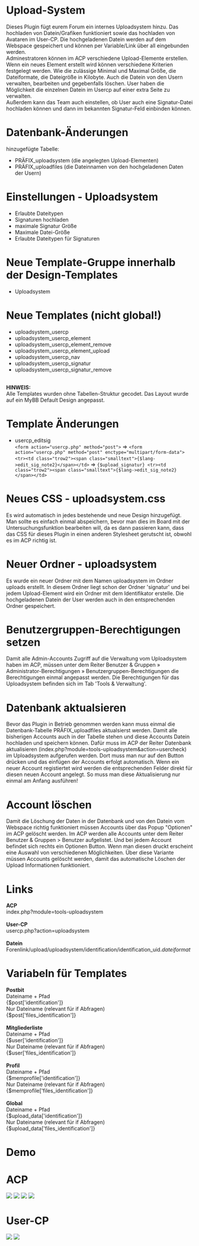 # Upload-System
Dieses Plugin fügt eurem Forum ein internes Uploadsystem hinzu. Das hochladen von Datein/Grafiken funktioniert sowie das hochladen von Avataren im User-CP. Die hochgeladenen Datein werden auf dem Webspace gespeichert und können per Variable/Link über all eingebunden werden.<br>
Adminestratoren können im ACP verschiedene Upload-Elemente erstellen. Wenn ein neues Element erstellt wird können verschiedene Kriterien festgelegt werden. Wie die zulässige Minimal und Maximal Größe, die Dateiformate, die Dateigröße in Kilobyte. Auch die Datein von den Usern verwalten, bearbeiten und gegebenfalls löschen. User haben die Möglichkeit die einzelnen Datein im Usercp auf einer extra Seite zu verwalten.<br>
Außerdem kann das Team auch einstellen, ob User auch eine Signatur-Datei hochladen können und dann im bekannten Signatur-Feld einbinden können.

# Datenbank-Änderungen
hinzugefügte Tabelle:
- PRÄFIX_uploadsystem (die angelegten Upload-Elementen)
- PRÄFIX_uploadfiles (die Dateinnamen von den hochgeladenen Daten der Usern)

# Einstellungen - Uploadsystem
- Erlaubte Dateitypen
- Signaturen hochladen
- maximale Signatur Größe
- Maximale Datei-Größe
- Erlaubte Dateitypen für Signaturen

# Neue Template-Gruppe innerhalb der Design-Templates
- Uploadsystem

# Neue Templates (nicht global!)
- uploadsystem_usercp
- uploadsystem_usercp_element
- uploadsystem_usercp_element_remove
- uploadsystem_usercp_element_upload
- uploadsystem_usercp_nav
- uploadsystem_usercp_signatur
- uploadsystem_usercp_signatur_remove<br>
<br>
<b>HINWEIS:</b><br>
Alle Templates wurden ohne Tabellen-Struktur gecodet. Das Layout wurde auf ein MyBB Default Design angepasst.

# Template Änderungen
- usercp_editsig <br> 
```<form action="usercp.php" method="post">``` => ```<form action="usercp.php" method="post" enctype="multipart/form-data">```<br>
```<tr><td class="trow2"><span class="smalltext">{$lang->edit_sig_note2}</span></td>``` => ```{$upload_signatur} <tr><td class="trow2"><span class="smalltext">{$lang->edit_sig_note2}</span></td>```

# Neues CSS - uploadsystem.css
Es wird automatisch in jedes bestehende und neue Design hinzugefügt. Man sollte es einfach einmal abspeichern, bevor man dies im Board mit der Untersuchungsfunktion bearbeiten will, da es dann passieren kann, dass das CSS für dieses Plugin in einen anderen Stylesheet gerutscht ist, obwohl es im ACP richtig ist.

# Neuer Ordner - uploadsystem
Es wurde ein neuer Ordner mit dem Namen uploadsystem im Ordner uploads erstellt. In diesem Ordner liegt schon der Ordner 'signatur' und bei jedem Upload-Element wird ein Ordner mit dem Identifikator erstelle. Die hochgeladenen Datein der User werden auch in den entsprechenden Ordner gespeichert.

# Benutzergruppen-Berechtigungen setzen
Damit alle Admin-Accounts Zugriff auf die Verwaltung vom Uploadsystem haben im ACP, müssen unter dem Reiter Benutzer & Gruppen » Administrator-Berechtigungen » Benutzergruppen-Berechtigungen die Berechtigungen einmal angepasst werden. Die Berechtigungen für das Uploadsystem befinden sich im Tab 'Tools & Verwaltung'.

# Datenbank aktualsieren
Bevor das Plugin in Betrieb genommen werden kann muss einmal die Datenbank-Tabelle PRÄFIX_uploadfiles aktualsierst werden. Damit alle bisherigen Accounts auch in der Tabelle stehen und diese Accounts Datein hochladen und speichern können. Dafür muss im ACP der Reiter Datenbank aktualisieren (index.php?module=tools-uploadsystem&action=usercheck) im Uploadsystem aufgerufen werden. Dort muss man nur auf den Button drücken und das einfügen der Accounts erfolgt automatisch. Wenn ein neuer Account registiertet wird werden die entsprechenden Felder direkt für diesen neuen Account angelegt. So muss man diese Aktualisierung nur einmal am Anfang ausführen!

# Account löschen
Damit die Löschung der Daten in der Datenbank und von den Datein vom Webspace richtig funktioniert müssen Accounts über das Popup "Optionen" im ACP gelöscht werden. Im ACP werden alle Accounts unter dem Reiter Benutzer & Gruppen > Benutzer aufgelistet. Und bei jedem Account befindet sich rechts ein Optionen Button. Wenn man diesen druckt erscheint eine Auswahl von verschiedenen Möglichkeiten. Über diese Variante müssen Accounts gelöscht werden, damit das automatische Löschen der Upload Informationen funktioniert.

# Links
<b>ACP</b><br>
index.php?module=tools-uploadsystem<br>
<br>
<b>User-CP</b><br>
usercp.php?action=uploadsystem<br>
<br>
<b>Datein</b><br>
Forenlink/upload/uploadsystem/identification/identification_uid.<i>dateiformat</i>

# Variabeln für Templates
<b>Postbit</b><br>
Dateiname + Pfad <br>
{$post['identification']}<br>
Nur Dateiname (relevant für if Abfragen) <br>
{$post['files_identification']}<br>
<br>
<b>Mitgliederliste</b><br>
Dateiname + Pfad <br>
{$user['identification']}<br>
Nur Dateiname (relevant für if Abfragen) <br>
{$user['files_identification']}<br>
<br>
<b>Profil</b><br>
Dateiname + Pfad <br>
{$memprofile['identification']}<br>
Nur Dateiname (relevant für if Abfragen) <br>
{$memprofile['files_identification']}<br>
<br>
<b>Global</b><br>
Dateiname + Pfad <br>
{$upload_data['identification']}<br>
Nur Dateiname (relevant für if Abfragen) <br>
{$upload_data['files_identification']}

# Demo
# ACP
<img src="https://stormborn.at/plugins/uploadsystem_acp_overview.png">
<img src="https://stormborn.at/plugins/uploadsystem_acp_add.png">
<img src="https://stormborn.at/plugins/uploadsystem_acp_userEdit.png">
<img src="https://stormborn.at/plugins/uploadsystem_acp_usercheck.png">

# User-CP
<img src="https://stormborn.at/plugins/uploadsystem_ucp.png">
<img src="https://stormborn.at/plugins/uploadsystem_ucp_signatur.png">
